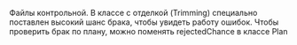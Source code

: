 Файлы контрольной. В классе с отделкой (Trimming) специально поставлен высокий шанс брака, чтобы увидеть работу ошибок. Чтобы проверить брак по плану, можно поменять rejectedChance в классе Plan
